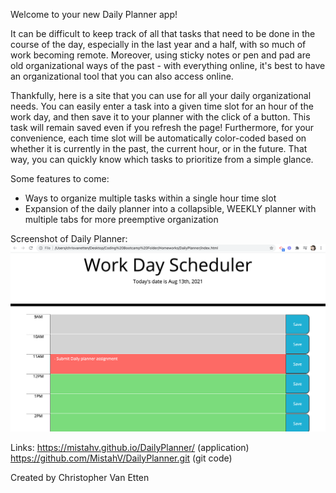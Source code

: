 Welcome to your new Daily Planner app!

It can be difficult to keep track of all that tasks that need to be done in the course of the day, especially in the last year and a half, with so much of work becoming remote. Moreover, using sticky notes or pen and pad are old organizational ways of the past - with everything online, it's best to have an organizational tool that you can also access online.

Thankfully, here is a site that you can use for all your daily organizational needs. You can easily enter a task into a given time slot for an hour of the work day, and then save it to your planner with the click of a button. This task will remain saved even if you refresh the page! Furthermore, for your convenience, each time slot will be automatically color-coded based on whether it is currently in the past, the current hour, or in the future. That way, you can quickly know which tasks to prioritize from a simple glance.

Some features to come:
- Ways to organize multiple tasks within a single hour time slot
- Expansion of the daily planner into a collapsible, WEEKLY planner with multiple tabs for more preemptive organization


Screenshot of Daily Planner:
![](DailyPlannerScreenshot.png)

Links:
https://mistahv.github.io/DailyPlanner/ (application)
https://github.com/MistahV/DailyPlanner.git (git code)


Created by Christopher Van Etten